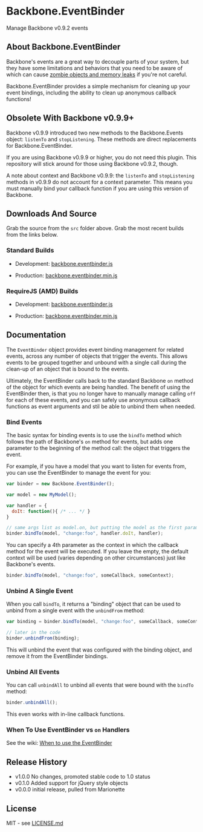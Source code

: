 # Backbone.EventBinder

Manage Backbone v0.9.2 events

## About Backbone.EventBinder

Backbone's events are a great way to decouple parts of your system, but 
they have some limitations and behaviors that you need to be aware of
which can cause 
[zombie objects and memory leaks](http://lostechies.com/derickbailey/2011/09/15/zombies-run-managing-page-transitions-in-backbone-apps/) 
if you're not careful.

Backbone.EventBinder provides a simple mechanism for cleaning up your
event bindings, including the ability to clean up anonymous callback
functions!

## Obsolete With Backbone v0.9.9+

Backbone v0.9.9 introduced two new methods to the Backbone.Events
object: `listenTo` and `stopListening`. These methods are direct
replacements for Backbone.EventBinder.

If you are using Backbone v0.9.9 or higher, you do not need this
plugin. This repository will stick around for those using Backbone
v0.9.2, though.

A note about context and Backbone v0.9.9: the `listenTo` and `stopListening`
methods in v0.9.9 do not account for a context parameter. This means you
must manually bind your callback function if you are using this version
of Backbone.

## Downloads And Source

Grab the source from the `src` folder above. Grab the most recent builds
from the links below.

### Standard Builds

* Development: [backbone.eventbinder.js](https://raw.github.com/marionettejs/backbone.eventbinder/master/lib/backbone.eventbinder.js)

* Production: [backbone.eventbinder.min.js](https://raw.github.com/marionettejs/backbone.eventbinder/master/lib/backbone.eventbinder.min.js)

### RequireJS (AMD) Builds

* Development: [backbone.eventbinder.js](https://raw.github.com/marionettejs/backbone.eventbinder/master/lib/amd/backbone.eventbinder.js)

* Production: [backbone.eventbinder.min.js](https://raw.github.com/marionettejs/backbone.eventbinder/master/lib/amd/backbone.eventbinder.min.js)

## Documentation

The `EventBinder` object provides event binding management for related
events, across any number of objects that trigger the events. This allows
events to be grouped together and unbound with a single call during the 
clean-up of an object that is bound to the events.

Ultimately, the EventBinder calls back to the standard Backbone `on` method
of the object for which events are being handled. The benefit of using the
EventBinder then, is that you no longer have to manually manage calling `off`
for each of these events, and you can safely use anonymous callback functions
as event arguments and stil be able to unbind them when needed.

### Bind Events

The basic syntax for binding events is to use the `bindTo` method which 
follows the path of Backbone's `on` method for events, but adds one parameter 
to the beginning of the method call: the object that triggers the event.

For example, if you have a model that you want to listen for events from,
you can use the EventBinder to manage the event for you:

```js
var binder = new Backbone.EventBinder();

var model = new MyModel();

var handler = {
  doIt: function(){ /* ... */ }
}

// same args list as model.on, but putting the model as the first parameter
binder.bindTo(model, "change:foo", handler.doIt, handler);
```

You can specify a 4th parameter as the context in which the callback
method for the event will be executed. If you leave the empty, the default
context will be used (varies depending on other circumstances) just like
Backbone's events. 

```js
binder.bindTo(model, "change:foo", someCallback, someContext);
```

### Unbind A Single Event

When you call `bindTo`, it returns a "binding" object that can be
used to unbind from a single event with the `unbindFrom` method:

```js
var binding = binder.bindTo(model, "change:foo", someCallback, someContext);

// later in the code
binder.unbindFrom(binding);
```

This will unbind the event that was configured with the binding
object, and remove it from the EventBinder bindings.

### Unbind All Events

You can call `unbindAll` to unbind all events that were bound with the
`bindTo` method:

```js
binder.unbindAll();
```

This even works with in-line callback functions.

### When To Use EventBinder vs `on` Handlers

See the wiki: [When to use the EventBinder](https://github.com/marionettejs/backbone.eventbinder/wiki/When-to-use-the-EventBinder)

## Release History

 - v1.0.0 No changes, promoted stable code to 1.0 status
 - v0.1.0 Added support for jQuery style objects
 - v0.0.0 initial release, pulled from Marionette

## License

MIT - see [LICENSE.md](https://raw.github.com/marionettejs/backbone.eventbinder/master/LICENSE.md)
